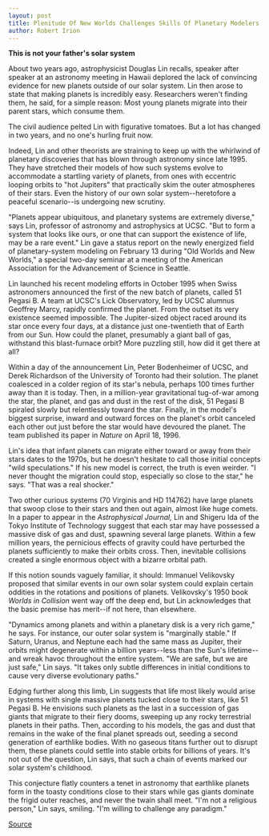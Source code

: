 ```yaml
---
layout: post
title: Plenitude Of New Worlds Challenges Skills Of Planetary Modelers
author: Robert Irion
---
```


**This is not your father's solar system**

About two years ago, astrophysicist Douglas Lin recalls, speaker after speaker at an astronomy meeting in Hawaii deplored the lack of convincing evidence for new planets outside of our solar system. Lin then arose to state that making planets is incredibly easy. Researchers weren't finding them, he said, for a simple reason: Most young planets migrate into their parent stars, which consume them.

The civil audience pelted Lin with figurative tomatoes. But a lot has changed in two years, and no one's hurling fruit now.

Indeed, Lin and other theorists are straining to keep up with the whirlwind of planetary discoveries that has blown through astronomy since late 1995. They have stretched their models of how such systems evolve to accommodate a startling variety of planets, from ones with eccentric looping orbits to "hot Jupiters" that practically skim the outer atmospheres of their stars. Even the history of our own solar system--heretofore a peaceful scenario--is undergoing new scrutiny.

"Planets appear ubiquitous, and planetary systems are extremely diverse," says Lin, professor of astronomy and astrophysics at UCSC. "But to form a system that looks like ours, or one that can support the existence of life, may be a rare event." Lin gave a status report on the newly energized field of planetary-system modeling on February 13 during "Old Worlds and New Worlds," a special two-day seminar at a meeting of the American Association for the Advancement of Science in Seattle.

Lin launched his recent modeling efforts in October 1995 when Swiss astronomers announced the first of the new batch of planets, called 51 Pegasi B. A team at UCSC's Lick Observatory, led by UCSC alumnus Geoffrey Marcy, rapidly confirmed the planet. From the outset its very existence seemed impossible. The Jupiter-sized object raced around its star once every four days, at a distance just one-twentieth that of Earth from our Sun. How could the planet, presumably a giant ball of gas, withstand this blast-furnace orbit? More puzzling still, how did it get there at all?

Within a day of the announcement Lin, Peter Bodenheimer of UCSC, and Derek Richardson of the University of Toronto had their solution. The planet coalesced in a colder region of its star's nebula, perhaps 100 times further away than it is today. Then, in a million-year gravitational tug-of-war among the star, the planet, and gas and dust in the rest of the disk, 51 Pegasi B spiraled slowly but relentlessly toward the star. Finally, in the model's biggest surprise, inward and outward forces on the planet's orbit canceled each other out just before the star would have devoured the planet. The team published its paper in _Nature_ on April 18, 1996.

Lin's idea that infant planets can migrate either toward or away from their stars dates to the 1970s, but he doesn't hesitate to call those initial concepts "wild speculations." If his new model is correct, the truth is even weirder. "I never thought the migration could stop, especially so close to the star," he says. "That was a real shocker."

Two other curious systems (70 Virginis and HD 114762) have large planets that swoop close to their stars and then out again, almost like huge comets. In a paper to appear in the _Astrophysical Journal,_ Lin and Shigeru Ida of the Tokyo Institute of Technology suggest that each star may have possessed a massive disk of gas and dust, spawning several large planets. Within a few million years, the pernicious effects of gravity could have perturbed the planets sufficiently to make their orbits cross. Then, inevitable collisions created a single enormous object with a bizarre orbital path.

If this notion sounds vaguely familiar, it should: Immanuel Velikovsky proposed that similar events in our own solar system could explain certain oddities in the rotations and positions of planets. Velikovsky's 1950 book _Worlds in Collision_ went way off the deep end, but Lin acknowledges that the basic premise has merit--if not here, than elsewhere.

"Dynamics among planets and within a planetary disk is a very rich game," he says. For instance, our outer solar system is "marginally stable." If Saturn, Uranus, and Neptune each had the same mass as Jupiter, their orbits might degenerate within a billion years--less than the Sun's lifetime--and wreak havoc throughout the entire system. "We are safe, but we are just safe," Lin says. "It takes only subtle differences in initial conditions to cause very diverse evolutionary paths."

Edging further along this limb, Lin suggests that life most likely would arise in systems with single massive planets tucked close to their stars, like 51 Pegasi B. He envisions such planets as the last in a succession of gas giants that migrate to their fiery dooms, sweeping up any rocky terrestrial planets in their paths. Then, according to his models, the gas and dust that remains in the wake of the final planet spreads out, seeding a second generation of earthlike bodies. With no gaseous titans further out to disrupt them, these planets could settle into stable orbits for billions of years. It's not out of the question, Lin says, that such a chain of events marked our solar system's childhood.

This conjecture flatly counters a tenet in astronomy that earthlike planets form in the toasty conditions close to their stars while gas giants dominate the frigid outer reaches, and never the twain shall meet. "I'm not a religious person," Lin says, smiling. "I'm willing to challenge any paradigm."

[Source](http://www1.ucsc.edu/oncampus/currents/97-02-17/lin.htm "Permalink to Douglas Lin AAAS lecture:02-17-97")
